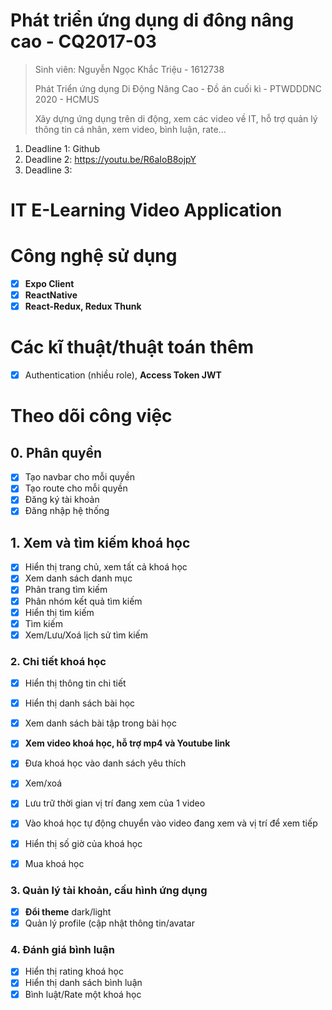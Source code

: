 # Phát triển ứng dụng di đông nâng cao - CQ2017-03

> Sinh viên: Nguyễn Ngọc Khắc Triệu - 1612738
>
> Phát Triển ứng dụng Di Động Nâng Cao - Đồ án cuối kì - PTWDDDNC 2020 - HCMUS
> 
> Xây dựng ứng dụng trên di động, xem các video về IT, hỗ trợ quản lý thông tin cá nhân, xem video, bình luận, rate...

1. Deadline 1: Github
2. Deadline 2: https://youtu.be/R6aIoB8ojpY
3. Deadline 3:

# IT E-Learning Video Application

# Công nghệ sử dụng
- [x] **Expo Client**
- [x] **ReactNative**
- [x] **React-Redux, Redux Thunk**

# Các kĩ thuật/thuật toán thêm
- [x] Authentication (nhiều role), **Access Token JWT**

# Theo dõi công việc

## 0. Phân quyền

- [x] Tạo navbar cho mỗi quyền
- [x] Tạo route cho mỗi quyền
- [x] Đăng ký tài khoản
- [x] Đăng nhập hệ thống

## 1. Xem và tìm kiếm khoá học

- [x] Hiển thị trang chủ, xem tất cả khoá học
- [x] Xem danh sách danh mục
- [x] Phân trang tìm kiếm
- [x] Phân nhóm kết quả tìm kiếm
- [x] Hiển thị tìm kiếm
- [x] Tìm kiếm
- [x] Xem/Lưu/Xoá lịch sử tìm kiếm

### 2. Chi tiết khoá học

- [x] Hiển thị thông tin chi tiết
- [x] Hiển thị danh sách bài học
- [x] Xem danh sách bài tập trong bài học
- [x] **Xem video khoá học, hỗ trợ mp4 và Youtube link**
- [x] Đưa khoá học vào danh sách yêu thích
- [x] Xem/xoá
- [x] Lưu trữ thời gian vị trí đang xem của 1 video
- [x] Vào khoá học tự động chuyển vào video đang xem và vị trí để xem tiếp
- [x] Hiển thị số giờ của khoá học
- [x] Mua khoá học


### 3. Quản lý tài khoản, cấu hình ứng dụng

- [x] **Đổi theme** dark/light
- [x] Quản lý profile (cập nhật thông tin/avatar

### 4. Đánh giá bình luận

- [x] Hiển thị rating khoá học
- [x] Hiển thị danh sách bình luận
- [x] Bình luật/Rate một khoá học
